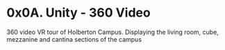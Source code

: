 # 0x0A. Unity - 360 Video

360 video VR tour of Holberton Campus. Displaying the living room, cube, mezzanine and cantina sections of the campus
